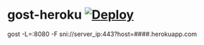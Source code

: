 # gost-heroku [![Deploy](https://www.herokucdn.com/deploy/button.png)](https://heroku.com/deploy)

gost -L=:8080 -F sni://server_ip:443?host=####.herokuapp.com
